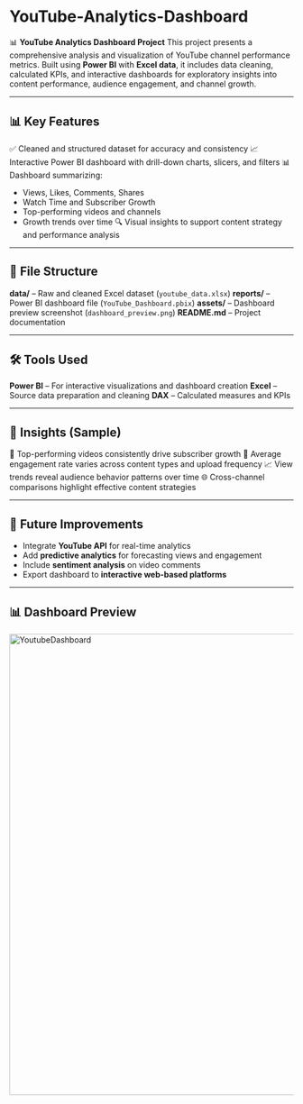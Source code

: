 # YouTube-Analytics-Dashboard

📊 **YouTube Analytics Dashboard Project**
This project presents a comprehensive analysis and visualization of YouTube channel performance metrics. Built using **Power BI** with **Excel data**, it includes data cleaning, calculated KPIs, and interactive dashboards for exploratory insights into content performance, audience engagement, and channel growth.

---

## 📊 Key Features

✅ Cleaned and structured dataset for accuracy and consistency
📈 Interactive Power BI dashboard with drill-down charts, slicers, and filters
📊 Dashboard summarizing:

* Views, Likes, Comments, Shares
* Watch Time and Subscriber Growth
* Top-performing videos and channels
* Growth trends over time
  🔍 Visual insights to support content strategy and performance analysis

---

## 📂 File Structure

**data/** – Raw and cleaned Excel dataset (`youtube_data.xlsx`)
**reports/** – Power BI dashboard file (`YouTube_Dashboard.pbix`)
**assets/** – Dashboard preview screenshot (`dashboard_preview.png`)
**README.md** – Project documentation

---

## 🛠 Tools Used

**Power BI** – For interactive visualizations and dashboard creation
**Excel** – Source data preparation and cleaning
**DAX** – Calculated measures and KPIs

---

## 🧠 Insights (Sample)

📌 Top-performing videos consistently drive subscriber growth
👀 Average engagement rate varies across content types and upload frequency
📈 View trends reveal audience behavior patterns over time
🌐 Cross-channel comparisons highlight effective content strategies

---

## 🚀 Future Improvements

* Integrate **YouTube API** for real-time analytics
* Add **predictive analytics** for forecasting views and engagement
* Include **sentiment analysis** on video comments
* Export dashboard to **interactive web-based platforms**

---

## 📊 Dashboard Preview

<img width="1138" height="819" alt="YoutubeDashboard" src="https://github.com/user-attachments/assets/8e881135-c300-4134-9c0d-c1a1817bf4fd" />
